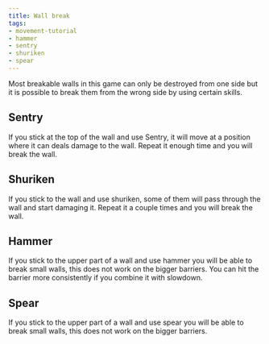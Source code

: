 ```yaml
---
title: Wall break
tags:
- movement-tutorial
- hammer
- sentry
- shuriken
- spear
---
```


Most breakable walls in this game can only be destroyed from one side but it is possible to break them from the wrong side by using certain skills.

## Sentry

If you stick at the top of the wall and use Sentry, it will move at a position where it can deals damage to the wall. Repeat it enough time and you will break the wall.

<youtube-video id="U7oZhL2jEFM"></youtube-video>

## Shuriken

If you stick to the wall and use shuriken, some of them will pass through the wall and start damaging it. Repeat it a couple times and you will break the wall.

<youtube-video id="cEyss2gINIg"></youtube-video>

## Hammer

If you stick to the upper part of a wall and use hammer you will be able to break small walls, this does not work on the bigger barriers.
You can hit the barrier more consistently if you combine it with slowdown.

<youtube-video id="3jVJEs8DfqQ"></youtube-video>

## Spear

If you stick to the upper part of a wall and use spear you will be able to break small walls, this does not work on the bigger barriers.

<youtube-video id="SXKFztrympo"></youtube-video>